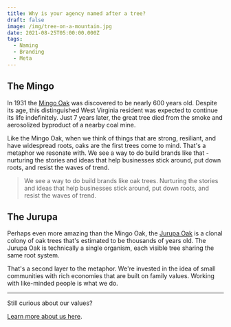 ```yaml
---
title: Why is your agency named after a tree?
draft: false
image: /img/tree-on-a-mountain.jpg
date: 2021-08-25T05:00:00.000Z
tags:
  - Naming
  - Branding
  - Meta
---
```


## The Mingo

In 1931 the [Mingo Oak](http://www.nativetreesociety.org/historic/mingo_oak.htm) was discovered to be nearly 600 years old. Despite its age, this distinguished West Virginia resident was expected to continue its life indefinitely. Just 7 years later, the great tree died from the smoke and aerosolized byproduct of a nearby coal mine.

Like the Mingo Oak, when we think of things that are strong, resiliant, and have widespread roots, oaks are the first trees come to mind. That's a metaphor we resonate with. We see a way to do build brands like that - nurturing the stories and ideas that help businesses stick around, put down roots, and resist the waves of trend.

> We see a way to do build brands like oak trees. Nurturing the stories and ideas that help businesses stick around, put down roots, and resist the waves of trend.

## The Jurupa

Perhaps even more amazing than the Mingo Oak, the [Jurupa Oak](https://en.wikipedia.org/wiki/Jurupa_Oak) is a clonal colony of oak trees that's estimated to be thousands of years old. The Jurupa Oak is technically a single organism, each visible tree sharing the same root system.

That's a second layer to the metaphor. We're invested in the idea of small communities with rich economies that are built on family values. Working with like-minded people is what we do.

---

Still curious about our values?

[Learn more about us here](/about).